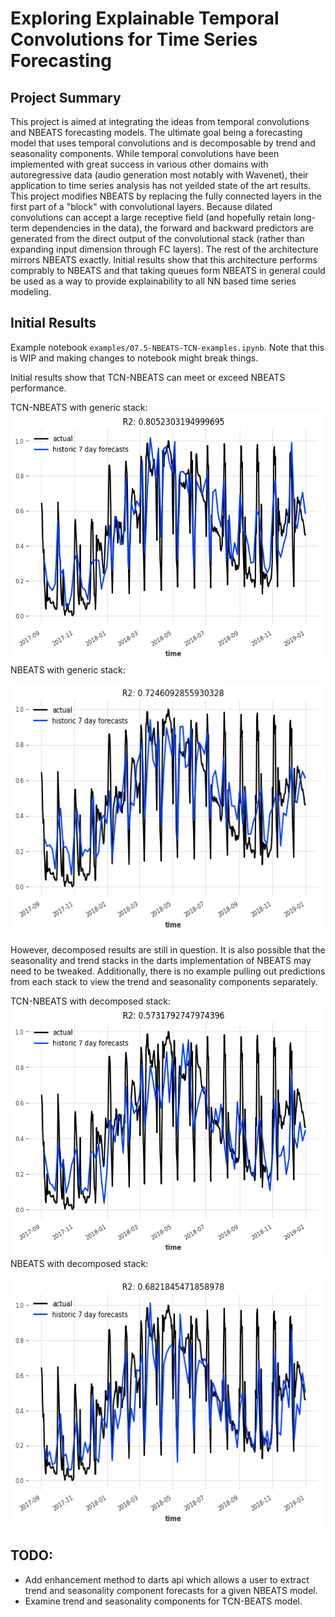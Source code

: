 # Exploring Explainable Temporal Convolutions for Time Series Forecasting

## Project Summary

This project is aimed at integrating the ideas from temporal convolutions and NBEATS forecasting models. The ultimate goal being a forecasting model that uses temporal convolutions and is decomposable by trend and seasonality components. While temporal convolutions have been implemented with great success in various other domains with autoregressive data (audio generation most notably with Wavenet), their application to time series analysis has not yeilded state of the art results. This project modifies NBEATS by replacing the fully connected layers in the first part of a "block" with convolutional layers. Because dilated convolutions can accept a large receptive field (and hopefully retain long-term dependencies in the data), the forward and backward predictors are generated from the direct output of the convolutional stack (rather than expanding input dimension through FC layers). The rest of the architecture mirrors NBEATS exactly. Initial results show that this architecture performs comprably to NBEATS and that taking queues form NBEATS in general could be used as a way to provide explainability to all NN based time series modeling.

## Initial Results
Example notebook `examples/07.5-NBEATS-TCN-examples.ipynb`. Note that this is WIP and making changes to notebook might break things.

Initial results show that TCN-NBEATS can meet or exceed NBEATS performance.

TCN-NBEATS with generic stack:
<img src="./static/images/nbeats_tcn_generic.png" width = "500" height = "400">
NBEATS with generic stack:

<img src="./static/images/nbeats_generic.png" width = "500" 
height = "400">

However, decomposed results are still in question. It is also possible that the seasonality and trend stacks in the darts implementation of NBEATS may need to be tweaked. Additionally, there is no example pulling out predictions from each stack to view the trend and seasonality components separately.

TCN-NBEATS with decomposed stack:
<img src="./static/images/nbeats_tcn_decomp.png" width = "500" height = "400">
NBEATS with decomposed stack:

<img src="./static/images/nbeats_decomp.png" width = "500" 
height = "400">
## TODO: 

- Add enhancement method to darts api which allows a user to extract trend and seasonality component forecasts for a given NBEATS model.
- Examine trend and seasonality components for TCN-BEATS model.